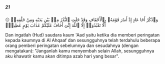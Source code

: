 ##### 21

<span class="ayah">۞ وَٱذْكُرْ أَخَا عَادٍ إِذْ أَنذَرَ قَوْمَهُۥ بِٱلْأَحْقَافِ وَقَدْ خَلَتِ ٱلنُّذُرُ مِنۢ بَيْنِ يَدَيْهِ وَمِنْ خَلْفِهِۦٓ أَلَّا تَعْبُدُوٓا۟ إِلَّا ٱللَّهَ إِنِّىٓ أَخَافُ عَلَيْكُمْ عَذَابَ يَوْمٍ عَظِيمٍۢ</span>

<span class="ayah_translation">Dan ingatlah (Hud) saudara kaum 'Aad yaitu ketika dia memberi peringatan kepada kaumnya di Al Ahqaaf dan sesungguhnya telah terdahulu beberapa orang pemberi peringatan sebelumnya dan sesudahnya (dengan mengatakan): "Janganlah kamu menyembah selain Allah, sesungguhnya aku khawatir kamu akan ditimpa azab hari yang besar".</span>
